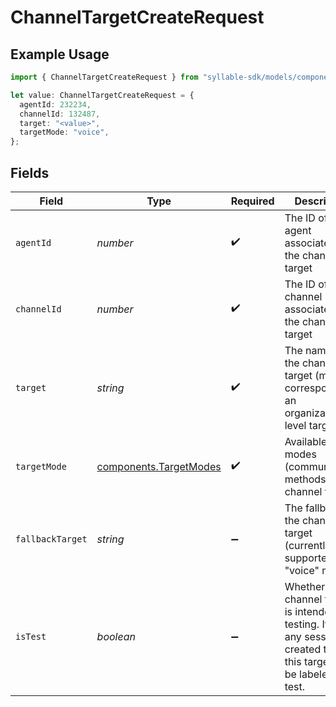 # ChannelTargetCreateRequest

## Example Usage

```typescript
import { ChannelTargetCreateRequest } from "syllable-sdk/models/components";

let value: ChannelTargetCreateRequest = {
  agentId: 232234,
  channelId: 132487,
  target: "<value>",
  targetMode: "voice",
};
```

## Fields

| Field                                                                                                                          | Type                                                                                                                           | Required                                                                                                                       | Description                                                                                                                    |
| ------------------------------------------------------------------------------------------------------------------------------ | ------------------------------------------------------------------------------------------------------------------------------ | ------------------------------------------------------------------------------------------------------------------------------ | ------------------------------------------------------------------------------------------------------------------------------ |
| `agentId`                                                                                                                      | *number*                                                                                                                       | :heavy_check_mark:                                                                                                             | The ID of the agent associated with the channel target                                                                         |
| `channelId`                                                                                                                    | *number*                                                                                                                       | :heavy_check_mark:                                                                                                             | The ID of the channel associated with the channel target                                                                       |
| `target`                                                                                                                       | *string*                                                                                                                       | :heavy_check_mark:                                                                                                             | The name of the channel target (must correspond to an organization-level target)                                               |
| `targetMode`                                                                                                                   | [components.TargetModes](../../models/components/targetmodes.md)                                                               | :heavy_check_mark:                                                                                                             | Available modes (communication methods) for channel targets.                                                                   |
| `fallbackTarget`                                                                                                               | *string*                                                                                                                       | :heavy_minus_sign:                                                                                                             | The fallback for the channel target (currently only supported for "voice" mode)                                                |
| `isTest`                                                                                                                       | *boolean*                                                                                                                      | :heavy_minus_sign:                                                                                                             | Whether the channel target is intended for testing. If true, any sessions created through this target will be labeled as test. |